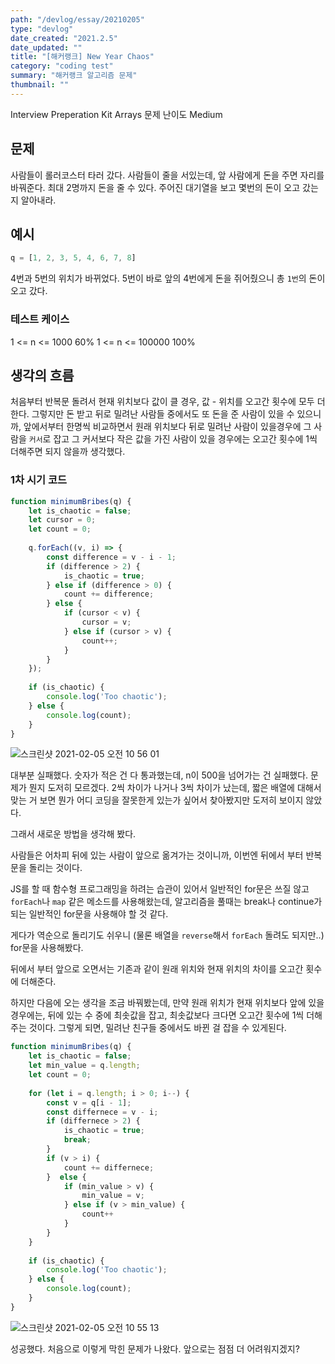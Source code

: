 ```yaml
---
path: "/devlog/essay/20210205"
type: "devlog"
date_created: "2021.2.5"
date_updated: ""
title: "[해커랭크] New Year Chaos"
category: "coding test"
summary: "해커랭크 알고리즘 문제"
thumbnail: ""
---
```

Interview Preperation Kit Arrays 문제
난이도 Medium

## 문제
사람들이 롤러코스터 타러 갔다. 사람들이 줄을 서있는데, 앞 사람에게 돈을 주면 자리를 바꿔준다. 최대 2명까지 돈을 줄 수 있다. 주어진 대기열을 보고 몇번의 돈이 오고 갔는지 알아내라.

## 예시
```js
q = [1, 2, 3, 5, 4, 6, 7, 8]
```
4번과 5번의 위치가 바뀌었다. 5번이 바로 앞의 4번에게 돈을 쥐어줬으니 총 `1번`의 돈이 오고 갔다.

### 테스트 케이스
1 <= n <= 1000  60%
1 <= n <= 100000  100%

## 생각의 흐름
처음부터 반복문 돌려서 현재 위치보다 값이 클 경우, 값 - 위치를 오고간 횟수에 모두 더한다.
그렇지만 돈 받고 뒤로 밀려난 사람들 중에서도 또 돈을 준 사람이 있을 수 있으니까,
앞에서부터 한명씩 비교하면서 원래 위치보다 뒤로 밀려난 사람이 있을경우에 그 사람을 `커서`로 잡고 그 커서보다 작은 값을 가진 사람이 있을 경우에는 오고간 횟수에 1씩 더해주면 되지 않을까 생각했다.

### 1차 시기 코드

```js
function minimumBribes(q) {
    let is_chaotic = false;
    let cursor = 0;
    let count = 0;
    
    q.forEach((v, i) => {
        const difference = v - i - 1;
        if (difference > 2) {
            is_chaotic = true;
        } else if (difference > 0) {
            count += difference;
        } else {
            if (cursor < v) {
                cursor = v;
            } else if (cursor > v) {
                count++;
            }
        }
    });
    
    if (is_chaotic) {
        console.log('Too chaotic');
    } else {
        console.log(count);
    }
}
```

![스크린샷 2021-02-05 오전 10 56 01](https://user-images.githubusercontent.com/35324795/106979018-c3108480-67a0-11eb-84a1-c8b8abc5862a.png)

대부분 실패했다. 숫자가 적은 건 다 통과했는데, n이 500을 넘어가는 건 실패했다. 문제가 뭔지 도저히 모르겠다. 2씩 차이가 나거나 3씩 차이가 났는데, 짧은 배열에 대해서 맞는 거 보면 뭔가 어디 코딩을 잘못한게 있는가 싶어서 찾아봤지만 도저히 보이지 않았다.

그래서 새로운 방법을 생각해 봤다.

사람들은 어차피 뒤에 있는 사람이 앞으로 옮겨가는 것이니까, 이번엔 뒤에서 부터 반복문을 돌리는 것이다.

JS를 할 때 함수형 프로그래밍을 하려는 습관이 있어서 일반적인 for문은 쓰질 않고 `forEach`나 `map` 같은 메소드를 사용해왔는데, 알고리즘을 풀때는 break나 continue가 되는 일반적인 for문을 사용해야 할 것 같다.

게다가 역순으로 돌리기도 쉬우니 (물론 배열을 `reverse`해서 `forEach` 돌려도 되지만..) for문을 사용해봤다.

뒤에서 부터 앞으로 오면서는 기존과 같이 원래 위치와 현재 위치의 차이를 오고간 횟수에 더해준다.

하지만 다음에 오는 생각을 조금 바꿔봤는데, 만약 원래 위치가 현재 위치보다 앞에 있을 경우에는, 뒤에 있는 수 중에 최솟값을 잡고, 최솟값보다 크다면 오고간 횟수에 1씩 더해주는 것이다. 그렇게 되면, 밀려난 친구들 중에서도 바뀐 걸 잡을 수 있게된다.

```js
function minimumBribes(q) {
    let is_chaotic = false;
    let min_value = q.length;
    let count = 0;
    
    for (let i = q.length; i > 0; i--) {
        const v = q[i - 1];
        const differnece = v - i;
        if (differnece > 2) {
            is_chaotic = true;
            break;
        }
        if (v > i) {
            count += differnece;
        }  else {
            if (min_value > v) {
                min_value = v;
            } else if (v > min_value) {
                count++
            }
        }
    }
    
    if (is_chaotic) {
        console.log('Too chaotic');
    } else {
        console.log(count);
    }
}
```

![스크린샷 2021-02-05 오전 10 55 13](https://user-images.githubusercontent.com/35324795/106978958-a5dbb600-67a0-11eb-88f1-5406c554d206.png)

성공했다. 처음으로 이렇게 막힌 문제가 나왔다. 앞으로는 점점 더 어려워지겠지?